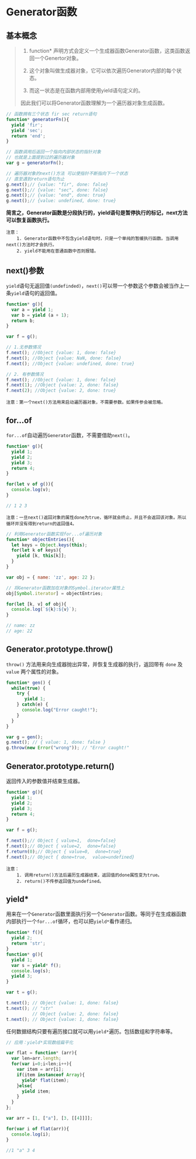 ﻿# Generator函数

## 基本概念

> 1. function* 声明方式会定义一个生成器函数Generator函数，这类函数返回一个Genertor对象。
> 
> 2. 这个对象叫做生成器对象，它可以依次遍历Generator内部的每个状态。
> 3. 而这一状态是在函数内部用使用yield语句定义的。
> 
> 因此我们可以将Generator函数理解为一个遍历器对象生成函数。

```javascript
// 函数拥有三个状态 fir sec return语句
function* generatorFn(){ 
  yield 'fir'; 
  yield 'sec'; 
  return 'end'; 
}

// 函数调用后返回一个指向内部状态的指针对象
// 也就是上面提到过的遍历器对象
var g = generatorFn();

// 遍历器对象的next()方法 可以使指针不断指向下一个状态
// 直至遇到return语句为止
g.next();// {value: "fir", done: false}
g.next();// {value: "sec", done: false}
g.next();// {value: "end", done: true}
g.next();// {value: undefined, done: true}
```
**简言之，Generator函数是分段执行的，yield语句是暂停执行的标记，next方法可以恢复函数执行。**
    
    注意：
        1. Generator函数中不包含yield语句时，只是一个单纯的暂缓执行函数。当调用next()方法时才会执行。
        2. yield不能用在普通函数中否则报错。
## next()参数
`yield`语句无返回值`(undefinded)`，`next()`可以带一个参数这个参数会被当作上一条`yield`语句的返回值。
```javascript
function* g(){ 
  var a = yield 1; 
  var b = yield (a + 1); 
  return b;
}

var f = g();

// 1.无参数情况
f.next(); //Object {value: 1, done: false}
f.next(); //Object {value: NaN, done: false}
f.next(); //Object {value: undefined, done: true}

// 2. 有参数情况
f.next(); //Object {value: 1, done: false}
f.next(1); //Object {value: 2, done: false}
f.next(2); //Object {value: 2, done: true}
```
    注意：第一个next()方法用来启动遍历器对象，不需要参数。如果传参会被忽略。
## for...of
`for...of`自动遍历`Generator`函数，不需要借助`next()`。
```javascript
function* g(){ 
  yield 1; 
  yield 2; 
  yield 3; 
  return 4; 
}

for(let v of g()){
  console.log(v);
}

// 1 2 3
```
    注意：一旦next()返回对象的属性done为true，循环就会终止，并且不会返回该对象。所以循环并没有得到return的返回值4。
```javascript
// 利用Generator函数实现for...of遍历对象
function* objectEntries(){
  let keys = Object.keys(this);
  for(let k of keys){
    yield [k, this[k]];
  }
}

var obj = { name: 'zz', age: 22 };

// 将Generator函数加在对象的Symbol.iterator属性上
obj[Symbol.iterator] = objectEntries;

for(let [k, v] of obj){
  console.log(`${k}:${v}`);
}

// name: zz
// age: 22
```
## Generator.prototype.throw()
`throw()` 方法用来向生成器抛出异常，并恢复生成器的执行，返回带有 `done` 及 `value` 两个属性的对象。
```javascript
function* gen() {
  while(true) {
    try {
       yield 1;
    } catch(e) {
      console.log("Error caught!");
    }
  }
}

var g = gen();
g.next(); // { value: 1, done: false }
g.throw(new Error("wrong")); // "Error caught!"
```
## Generator.prototype.return()
返回传入的参数值并结束生成器。
```javascript
function* g(){ 
  yield 1; 
  yield 2; 
  yield 3; 
  return 4; 
}

var f = g();

f.next();// Object { value=1,  done=false}
f.next();// Object { value=2,  done=false}
f.return(0);// Object { value=0,  done=true}
f.next();// Object { done=true,  value=undefined}
```
    注意：
        1. 调用return()方法后遍历生成器结束，返回值的done属性变为true。
        2. return()不传参返回值为undefined。
## yield* 
用来在一个`Generator`函数里面执行另一个`Generator`函数。等同于在生成器函数内部执行一个`for...of`循环，也可以把`yield*`看作递归。
```javascript
function* f(){
  yield 2;
  return 'str';
}
function* g(){
  yield 1;
  var s = yield* f();
  console.log(s);
  yield 3;
}

var t = g();

t.next(); // Object {value: 1, done: false}
t.next(); // "str"
          // Object {value: 2, done: false}
t.next(); // Object {value: 1, done: false}
```
任何数据结构只要有遍历接口就可以用`yield*`遍历。包括数组和字符串等。
```javascript
// 应用：yield*实现数组扁平化 

var flat = function* (arr){
  var len=arr.length;
  for(var i=0;i<len;i++){
    var item = arr[i];
    if(item instanceof Array){
      yield* flat(item);
    }else{
      yield item;
    }
  } 
};

var arr = [1, ["a"], [3, [[4]]]];

for(var i of flat(arr)){
  console.log(i);
}

//1 "a" 3 4
```